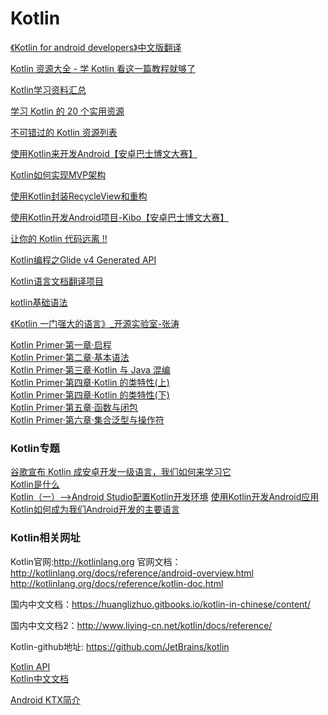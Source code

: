 Kotlin
===
[《Kotlin for android developers》中文版翻译](https://www.ctolib.com/docs//sfile/kotlin-for-android-developers-zh/index.html)  

[Kotlin 资源大全 - 学 Kotlin 看这一篇教程就够了](http://blog.csdn.net/cenzr/article/details/72674849)  

[Kotlin学习资料汇总](http://www.apkbus.com/blog-261991-68033.html)  

[学习 Kotlin 的 20 个实用资源](http://www.apkbus.com/blog-866962-76616.html)  

[不可错过的 Kotlin 资源列表](https://github.com/KotlinBy/awesome-kotlin)  

[使用Kotlin来开发Android【安卓巴士博文大赛】](http://www.apkbus.com/blog-780485-68062.html)  

[Kotlin如何实现MVP架构](http://www.apkbus.com/blog-847095-68637.html)  

[使用Kotlin封装RecycleView和重构](http://www.apkbus.com/blog-822415-68616.html)  

[使用Kotlin开发Android项目-Kibo【安卓巴士博文大赛】](http://www.apkbus.com/blog-780485-68292.html)  

[让你的 Kotlin 代码远离 !!](http://www.apkbus.com/blog-822717-68438.html)  

[Kotlin编程之Glide v4 Generated API  ](http://www.apkbus.com/blog-847095-68125.html)  

[Kotlin语言文档翻译项目](https://github.com/kymjs/KotlinDoc-cn)   

[kotlin基础语法](https://kymjs.com/code/2015/08/02/01/)   

[《Kotlin 一门强大的语言》_开源实验室-张涛](https://kymjs.com/column/kotlin.html)   

[Kotlin Primer·第一章·启程](https://kymjs.com/code/2017/02/03/01/)  
[Kotlin Primer·第二章·基本语法](https://kymjs.com/code/2017/02/04/01/)  
[Kotlin Primer·第三章·Kotlin 与 Java 混编](https://kymjs.com/code/2017/02/07/01/)   
[Kotlin Primer·第四章·Kotlin 的类特性(上)](https://kymjs.com/code/2017/02/12/01/)   
[Kotlin Primer·第四章·Kotlin 的类特性(下)](https://kymjs.com/code/2017/02/26/01/)   
[Kotlin Primer·第五章·函数与闭包](https://kymjs.com/code/2017/04/09/01/)   
[Kotlin Primer·第六章·集合泛型与操作符](https://kymjs.com/code/2017/06/06/01/)   

### Kotlin专题
[谷歌宣布 Kotlin 成安卓开发一级语言，我们如何来学习它](https://juejin.im/entry/591cffb82f301e006bd9407a)   
[Kotlin是什么](http://blog.csdn.net/abc6368765/article/details/72494075)   
[Kotlin（一）-->Android Studio配置Kotlin开发环境](http://blog.csdn.net/qq_23547831/article/details/52857346)
[使用Kotlin开发Android应用](http://blog.csdn.net/cuiran/article/details/50681473)   
[Kotlin如何成为我们Android开发的主要语言](http://www.infoq.com/cn/articles/how-kotlin-become-our-android-develop-language)   

### Kotlin相关网址
Kotlin官网:http://kotlinlang.org
官网文档：
http://kotlinlang.org/docs/reference/android-overview.html
http://kotlinlang.org/docs/reference/kotlin-doc.html

国内中文文档：https://huanglizhuo.gitbooks.io/kotlin-in-chinese/content/

国内中文文档2：http://www.liying-cn.net/kotlin/docs/reference/

Kotlin-github地址: https://github.com/JetBrains/kotlin

[Kotlin API](https://kotlinlang.org/api/latest/jvm/stdlib/index.html)   
[Kotlin中文文档](https://www.gitbook.com/book/canglangwenyue/kotlin-/details)   


[Android KTX简介](http://www.apkbus.com/blog-866962-77173.html)  



